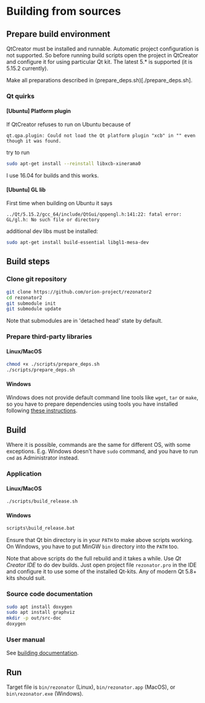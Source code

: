 # Building from sources

## Prepare build environment

QtCreator must be installed and runnable.
Automatic project configuration is not supported.
So before running build scripts open the project in QtCreator and configure it for using particular Qt kit.
The latest 5.* is supported (it is 5.15.2 currently).

Make all preparations described in (prepare_deps.sh)[./prepare_deps.sh].

### Qt quirks

#### [Ubuntu] Platform plugin

If QtCreator refuses to run on Ubuntu because of

```
qt.qpa.plugin: Could not load the Qt platform plugin "xcb" in "" even though it was found.
```

try to run 

```bash
sudo apt-get install --reinstall libxcb-xinerama0
```

I use 16.04 for builds and this works.

#### [Ubuntu] GL lib

First time when building on Ubuntu it says

```
../Qt/5.15.2/gcc_64/include/QtGui/qopengl.h:141:22: fatal error: GL/gl.h: No such file or directory
```

additional dev libs must be installed:

```bash
sudo apt-get install build-essential libgl1-mesa-dev
```

## Build steps

### Clone git repository

```bash
git clone https://github.com/orion-project/rezonator2
cd rezonator2
git submodule init
git submodule update
```

Note that submodules are in 'detached head' state by default.

### Prepare third-party libraries

#### Linux/MacOS

```bash
chmod +x ./scripts/prepare_deps.sh
./scripts/prepare_deps.sh
```

#### Windows

Windows does not provide default command line tools like `wget`, `tar` or `make`, so you have to prepare dependencies using tools you have installed following [these instructions](prepare-deps-win.md).


## Build

Where it is possible, commands are the same for different OS, with some exceptions. E.g. Windows doesn't have `sudo` command, and you have to run `cmd` as Administrator instead. 

### Application

#### Linux/MacOS

```bash
./scripts/build_release.sh
```
#### Windows

```bash
scripts\build_release.bat
```

Ensure that Qt bin directory is in your `PATH` to make above scripts working. On Windows, you have to put MinGW `bin` directory into the `PATH` too.

Note that above scripts do the full rebuild and it takes a while. Use *Qt Creator IDE* to do dev builds. Just open project file `rezonator.pro` in the IDE and configure it to use some of the installed Qt-kits. Any of modern Qt 5.8+ kits should suit.

### Source code documentation

```bash
sudo apt install doxygen
sudo apt install graphviz
mkdir -p out/src-doc
doxygen
```

### User manual

See [building documentation](../help/README.md).

## Run
Target file is `bin/rezonator` (Linux), `bin/rezonator.app` (MacOS), or `bin\rezonator.exe` (Windows). 
